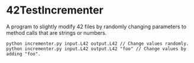 # 42TestIncrementer

A program to slightly modify 42 files by randomly changing parameters to method calls that are strings or numbers.

```
python incrementer.py input.L42 output.L42 // Change values randomly.
python incrementer.py input.L42 output.L42 "foo" // Change values by adding "foo".
```
